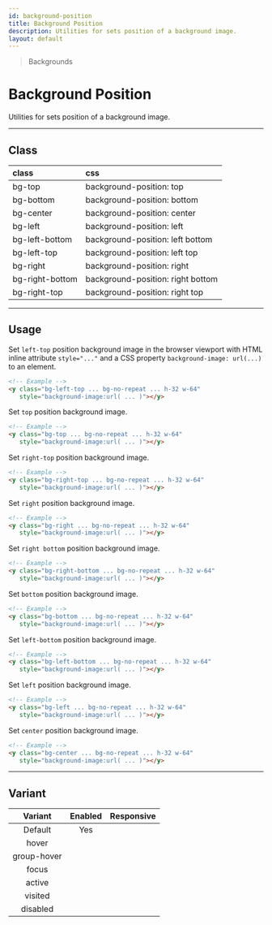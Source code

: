 ```yaml
---
id: background-position
title: Background Position
description: Utilities for sets position of a background image.
layout: default
---
```


> Backgrounds

# Background Position

Utilities for sets position of a background image.

---

## Class

| <span class="px-3 py-1 text-white bg-charcoal-100 rounded-full">class</span> | <span class="px-3 py-1 text-white bg-charcoal-100 rounded-full">css</span> |
|:--|:--|
| bg-top | background-position: top |
| bg-bottom | background-position: bottom |
| bg-center | background-position: center |
| bg-left | background-position: left |
| bg-left-bottom | background-position: left bottom |
| bg-left-top | background-position: left top |
| bg-right | background-position: right |
| bg-right-bottom | background-position: right bottom |
| bg-right-top | background-position: right top |

---

## Usage

Set `left-top` position background image in the browser viewport with HTML inline attribute `style="..."` and a CSS property `background-image: url(...)` to an element.

<y class="my-2 mx-auto w-64 bg-red-200 border-2 border-dashed border-red-300">
  <y class="h-32 w-64 bg-left-top bg-no-repeat"
     style="background-image:url(https://picsum.photos/90?=1)"></y>
</y>

```html
<!-- Example -->
<y class="bg-left-top ... bg-no-repeat ... h-32 w-64"
   style="background-image:url( ... )"></y>
```

Set `top` position background image.

<y class="my-2 mx-auto w-64 bg-red-200 border-2 border-dashed border-red-300">
  <y class="h-32 w-64 bg-top bg-no-repeat"
     style="background-image:url(https://picsum.photos/90?=1)"></y>
</y>

```html
<!-- Example -->
<y class="bg-top ... bg-no-repeat ... h-32 w-64"
   style="background-image:url( ... )"></y>
```

Set `right-top` position background image.

<y class="my-2 mx-auto w-64 bg-red-200 border-2 border-dashed border-red-300">
  <y class="h-32 w-64 bg-right-top bg-no-repeat"
     style="background-image:url(https://picsum.photos/90?=1)"></y>
</y>

```html
<!-- Example -->
<y class="bg-right-top ... bg-no-repeat ... h-32 w-64"
   style="background-image:url( ... )"></y>
```

Set `right` position background image.

<y class="my-2 mx-auto w-64 bg-red-200 border-2 border-dashed border-red-300">
  <y class="h-32 w-64 bg-right bg-no-repeat"
     style="background-image:url(https://picsum.photos/90?=1)"></y>
</y>

```html
<!-- Example -->
<y class="bg-right ... bg-no-repeat ... h-32 w-64"
   style="background-image:url( ... )"></y>
```

Set `right bottom` position background image.

<y class="my-2 mx-auto w-64 bg-red-200 border-2 border-dashed border-red-300">
  <y class="h-32 w-64 bg-right-bottom bg-no-repeat"
     style="background-image:url(https://picsum.photos/90?=1)"></y>
</y>

```html
<!-- Example -->
<y class="bg-right-bottom ... bg-no-repeat ... h-32 w-64"
   style="background-image:url( ... )"></y>
```

Set `bottom` position background image.

<y class="my-2 mx-auto w-64 bg-red-200 border-2 border-dashed border-red-300">
  <y class="h-32 w-64 bg-bottom bg-no-repeat"
     style="background-image:url(https://picsum.photos/90?=1)"></y>
</y>

```html
<!-- Example -->
<y class="bg-bottom ... bg-no-repeat ... h-32 w-64"
   style="background-image:url( ... )"></y>
```

Set `left-bottom` position background image.

<y class="my-2 mx-auto w-64 bg-red-200 border-2 border-dashed border-red-300">
  <y class="h-32 w-64 bg-left-bottom bg-no-repeat"
     style="background-image:url(https://picsum.photos/90?=1)"></y>
</y>

```html
<!-- Example -->
<y class="bg-left-bottom ... bg-no-repeat ... h-32 w-64"
   style="background-image:url( ... )"></y>
```

Set `left` position background image.

<y class="my-2 mx-auto w-64 bg-red-200 border-2 border-dashed border-red-300">
  <y class="h-32 w-64 bg-left bg-no-repeat"
     style="background-image:url(https://picsum.photos/90?=1)"></y>
</y>

```html
<!-- Example -->
<y class="bg-left ... bg-no-repeat ... h-32 w-64"
   style="background-image:url( ... )"></y>
```

Set `center` position background image.

<y class="my-2 mx-auto w-64 bg-red-200 border-2 border-dashed border-red-300">
  <y class="h-32 w-64 bg-center bg-no-repeat"
     style="background-image:url(https://picsum.photos/90?=1)"></y>
</y>

```html
<!-- Example -->
<y class="bg-center ... bg-no-repeat ... h-32 w-64"
   style="background-image:url( ... )"></y>
```

---

## Variant

| <span class="font-semibold underline">Variant</span> | <span class="font-semibold underline">Enabled</span> | <span class="font-semibold underline">Responsive</span> |
|:-:|:-:|:-:|
| Default | Yes | |
| hover| | |
| group-hover | | |
| focus | | |
| active | | |
| visited | | |
| disabled | | |